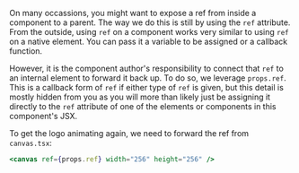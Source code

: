 On many occassions, you might want to expose a ref from inside a component to a parent. The way we do this is still by using the `ref` attribute. From the outside, using `ref` on a component works very similar to using `ref` on a native element. You can pass it a variable to be assigned or a callback function.

However, it is the component author's responsibility to connect that `ref` to an internal element to forward it back up. To do so, we leverage `props.ref`. This is a callback form of `ref` if either type of `ref` is given, but this detail is mostly hidden from you as you will more than likely just be assigning it directly to the `ref` attribute of one of the elements or components in this component's JSX.

To get the logo animating again, we need to forward the ref from `canvas.tsx`:

```jsx
<canvas ref={props.ref} width="256" height="256" />
```
